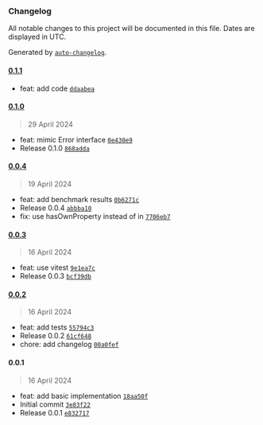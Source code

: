 ### Changelog

All notable changes to this project will be documented in this file. Dates are displayed in UTC.

Generated by [`auto-changelog`](https://github.com/CookPete/auto-changelog).

#### [0.1.1](https://github.com/the-minimal/error/compare/0.1.0...0.1.1)

- feat: add code [`ddaabea`](https://github.com/the-minimal/error/commit/ddaabea6e35a9a452165958a01d96206ed6c7745)

#### [0.1.0](https://github.com/the-minimal/error/compare/0.0.4...0.1.0)

> 29 April 2024

- feat: mimic Error interface [`0e430e9`](https://github.com/the-minimal/error/commit/0e430e923b0b6ea0fe54ffa309d0bfdcdf59b348)
- Release 0.1.0 [`868adda`](https://github.com/the-minimal/error/commit/868addaa74a9d07fa628b2a9bf7de15e1f35f800)

#### [0.0.4](https://github.com/the-minimal/error/compare/0.0.3...0.0.4)

> 19 April 2024

- feat: add benchmark results [`0b6271c`](https://github.com/the-minimal/error/commit/0b6271c6f7a88bbdc1162a0219429ac348efa60d)
- Release 0.0.4 [`abbba10`](https://github.com/the-minimal/error/commit/abbba1097e8f7a05abe8914360d7cbc9d16d2f87)
- fix: use hasOwnProperty instead of in [`7706eb7`](https://github.com/the-minimal/error/commit/7706eb7700874549df9112a7e0ca5ef34ad7723e)

#### [0.0.3](https://github.com/the-minimal/error/compare/0.0.2...0.0.3)

> 16 April 2024

- feat: use vitest [`9e1ea7c`](https://github.com/the-minimal/error/commit/9e1ea7c69c4007672dcc3f786a4f7918be88712e)
- Release 0.0.3 [`bcf39db`](https://github.com/the-minimal/error/commit/bcf39db0f2979e82e0dd4b3fa3b500dafbe63da5)

#### [0.0.2](https://github.com/the-minimal/error/compare/0.0.1...0.0.2)

> 16 April 2024

- feat: add tests [`55794c3`](https://github.com/the-minimal/error/commit/55794c3dd22ada3836e00243f3b08da1a2477d33)
- Release 0.0.2 [`61cf648`](https://github.com/the-minimal/error/commit/61cf648b2ae3e00598875e765ba1dbc339dd641a)
- chore: add changelog [`00a0fef`](https://github.com/the-minimal/error/commit/00a0fef21ea93f5fcb1578036fab946b65163968)

#### 0.0.1

> 16 April 2024

- feat: add basic implementation [`18aa50f`](https://github.com/the-minimal/error/commit/18aa50f230ff687da422e39102701a0aafe9201f)
- Initial commit [`3e83f22`](https://github.com/the-minimal/error/commit/3e83f22f20108b4ca8dcbd9ab0ebcf43ec77f051)
- Release 0.0.1 [`e832717`](https://github.com/the-minimal/error/commit/e8327173e4faad21bf3b49cbe65c061102bd6757)
